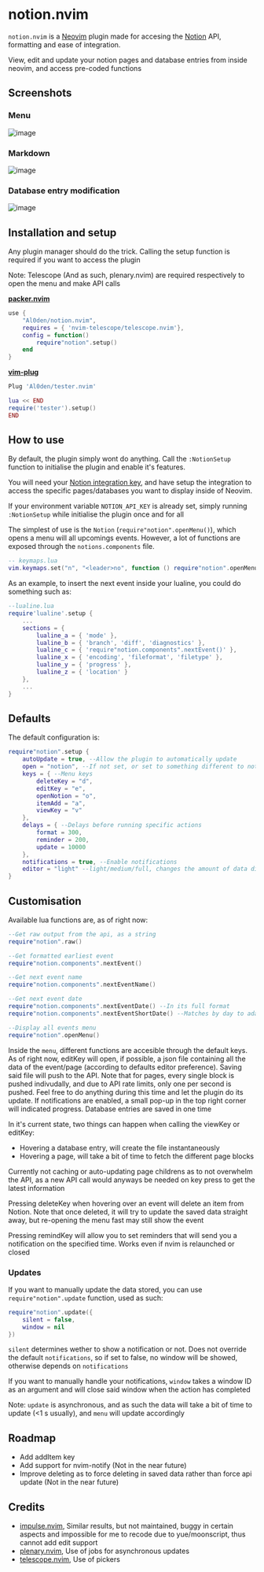 # notion.nvim

`notion.nvim` is a [Neovim](https://neovim.io) plugin made for accesing the [Notion](https://notion.so) API, formatting and ease of integration.

View, edit and update your notion pages and database entries from inside neovim, and access pre-coded functions

## Screenshots

### Menu
![image](https://user-images.githubusercontent.com/111601320/232697205-df41c239-bdd0-40e7-800c-3a9bb9f5bf06.jpeg)
### Markdown 
![image](https://user-images.githubusercontent.com/111601320/232716446-96a696b3-9df4-4b4f-848f-ee76c15af61b.jpeg)
### Database entry modification
![image](https://user-images.githubusercontent.com/111601320/233300186-a45a871e-bd5b-4757-9863-5d512858c373.jpeg)

## Installation and setup

Any plugin manager should do the trick. Calling the setup function is required if you want to access the plugin

Note: Telescope (And as such, plenary.nvim) are required respectively to open the menu and make API calls

[**packer.nvim**](https://github.com/wbthomason/packer.nvim)
```lua
use {
    "Al0den/notion.nvim",
    requires = { 'nvim-telescope/telescope.nvim'},
    config = function()
        require"notion".setup()
    end
}
```

[**vim-plug**](https://github.com/junegunn)
```lua
Plug 'Al0den/tester.nvim'

lua << END
require('tester').setup()
END
```

## How to use

By default, the plugin simply wont do anything. Call the `:NotionSetup` function to initialise the plugin and enable it's features. 

You will need your [Notion integration key](https://developers.notion.com), and have setup the integration to access the specific pages/databases you want to display inside of Neovim.

If your environment variable `NOTION_API_KEY` is already set, simply running `:NotionSetup` while initialise the plugin once and for all

The simplest of use is the `Notion` (`require"notion".openMenu()`), which opens a menu will all upcomings events. However, a lot of functions are exposed through the `notions.components` file.

```lua
-- keymaps.lua
vim.keymaps.set("n", "<leader>no", function () require"notion".openMenu() end)
```

As an example, to insert the next event inside your lualine, you could do something such as:

```lua
--lualine.lua
require'lualine'.setup {
    ...
    sections = {
        lualine_a = { 'mode' },
        lualine_b = { 'branch', 'diff', 'diagnostics' },
        lualine_c = { 'require"notion.components".nextEvent()' },
        lualine_x = { 'encoding', 'fileformat', 'filetype' },
        lualine_y = { 'progress' },
        lualine_z = { 'location' }
    },  
    ...
}
```
## Defaults

The default configuration is:

```lua
require"notion".setup {
    autoUpdate = true, --Allow the plugin to automatically update 
    open = "notion", --If not set, or set to something different to notion, will open in  web browser
    keys = { --Menu keys
        deleteKey = "d", 
        editKey = "e",
        openNotion = "o",
        itemAdd = "a",
        viewKey = "v"
    },
    delays = { --Delays before running specific actions
        format = 300,
        reminder = 200,
        update = 10000
    },
    notifications = true, --Enable notifications
    editor = "light" --light/medium/full, changes the amount of data displayed in editor
}
```

## Customisation

Available lua functions are, as of right now:

```lua
--Get raw output from the api, as a string
require"notion".raw()

--Get formatted earliest event
require"notion.components".nextEvent()

--Get next event name
require"notion.components".nextEventName()

--Get next event date
require"notion.components".nextEventDate() --In its full format
require"notion.components".nextEventShortDate() --Matches by day to adapt string making it shorter, used in `nextEvent()`

--Display all events menu
require"notion".openMenu()
```

Inside the `menu`, different functions are accesible through the default keys. As of right now, editKey will open, if possible, a json file containing all the data of the event/page (according to defaults editor preference). Saving said file will push to the API. Note that for pages, every single block is pushed indivudally, and due to API rate limits, only one per second is pushed. Feel free to do anything during this time and let the plugin do its update. If notifications are enabled, a small pop-up in the top right corner will indicated progress. Database entries are saved in one time

In it's current state, two things can happen when calling the viewKey or editKey:
- Hovering a database entry, will create the file instantaneously
- Hovering a page, will take a bit of time to fetch the different page blocks

Currently not caching or auto-updating page childrens as to not overwhelm the API, as a new API call would anyways be needed on key press to get the latest information

Pressing deleteKey when hovering over an event will delete an item from Notion. Note that once deleted, it will try to update the saved data straight away, but re-opening the menu fast may still show the event

Pressing remindKey will allow you to set reminders that will send you a notification on the specified time. Works even if nvim is relaunched or closed
### Updates

If you want to manually update the data stored, you can use `require"notion".update` function, used as such:
```lua
require"notion".update({
    silent = false,
    window = nil
})
```
`silent` determines wether to show a notification or not. Does not override the default `notifications`, so if set to false, no window will be showed, otherwise depends on `notifications`

If you want to manually handle your notifications, `window` takes a window ID as an argument and will close said window when the action has completed

Note: `update` is asynchronous, and as such the data will take a bit of time to update (<1 s usually), and `menu` will update accordingly  

## Roadmap

- Add addItem key 
- Add support for nvim-notify (Not in the near future)
- Improve deleting as to force deleting in saved data rather than force api update (Not in the near future)

## Credits

- [impulse.nvim](https://github.com/chrsm/impulse.nvim), Similar results, but not maintained, buggy in certain aspects and impossible for me to recode due to yue/moonscript, thus cannot add edit support
- [plenary.nvim](https://github.com/nvim-lua/plenary.nvim), Use of jobs for asynchronous updates
- [telescope.nvim](https://github.com/nvim-telescope/telescope.nvim), Use of pickers
